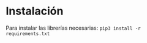 

# Instalación
Para instalar las librerías necesarias:
<code>pip3 install -r requirements.txt</code>
